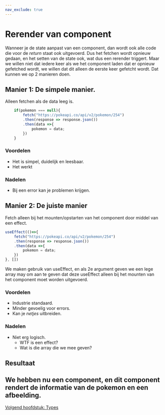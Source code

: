 ```yaml
---
nav_exclude: true
---
```


# Rerender van component
Wanneer je de state aanpast van een component, dan wordt ook alle code die voor de *return* staat ook uitgevoerd. Dus het fetchen wordt opnieuw gedaan, en het setten van de state ook, wat dus een rerender triggert. Maar we willen niet dat iedere keer als we het component laden dat er opnieuw gefetched wordt, we willen dat dit alleen de eerste keer gefetcht wordt. Dat kunnen we op 2 manieren doen. 

## Manier 1: De simpele manier.
Alleen fetchen als de data leeg is. 

```jsx
    if(pokemon === null){
        fetch("https://pokeapi.co/api/v2/pokemon/254")
        .then(response => response.json())
        .then(data =>{
            pokemon = data;
        })
    }
```

### Voordelen
* Het is simpel, duidelijk en leesbaar.
* Het werkt
### Nadelen
* Bij een error kan je problemen krijgen. 

## Manier 2: De juiste manier
Fetch alleen bij het mounten/opstarten van het component door middel van een effect.
```jsx
useEffect(()=>{
    fetch("https://pokeapi.co/api/v2/pokemon/254")
    .then(response => response.json())
    .then(data =>{
        pokemon = data;
    })
}, [])
```
We maken gebruik van useEffect, en als 2e argument geven we een lege array may om aan te geven dat deze useEffect alleen bij het mounten van het component moet worden uitgevoerd.

### Voordelen
* Industrie standaard.
* Minder gevoelig voor errors.
* Kan je *netjes* uitbreiden.

### Nadelen
* Niet erg logisch.
    * WTF is een effect? 
    * Wat is die array die we mee geven?

## Resultaat
We hebben nu een component, en dit component rendert de informatie van de pokemon en een afbeelding.
---

[Volgend hoofdstuk: Types](4types)